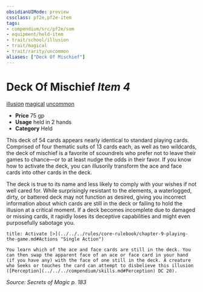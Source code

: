 ```yaml
---
obsidianUIMode: preview
cssclass: pf2e,pf2e-item
tags:
- compendium/src/pf2e/som
- equipment/held-item
- trait/school/illusion
- trait/magical
- trait/rarity/uncommon
aliases: ["Deck Of Mischief"]
---
```

# Deck Of Mischief *Item 4*  
[illusion](illusion.md)  [magical](magical.md)  [uncommon](uncommon.md)  

- **Price** 75 gp
- **Usage** held in 2 hands
- **Category** Held

This deck of 54 cards appears nearly identical to standard playing cards. Comprised of four thematic suits of 13 cards each, as well as two wildcards, the deck of mischief is a favorite of scoundrels who prefer not to leave their games to chance—or to at least nudge the odds in their favor. If you know how to activate the deck, you can illusorily transform the ace and face cards into other cards in the deck.

The deck is true to its name and less likely to comply with your wishes if not well cared for. While surprisingly resistant to the elements, a waterlogged, dirty, or battered deck may not function as desired, giving you incorrect information about which cards are still in the deck or failing to hold the illusion at a critical moment. If a deck becomes incomplete due to damaged or missing cards, it rapidly loses its deceptive capabilities and might even purposefully sabotage you.

```ad-embed-ability
title: Activate [>](../../../rules/core-rulebook/chapter-9-playing-the-game.md#Actions "Single Action")

You learn which of the ace and face cards are still in the deck. You can then swap the apparent face of an ace or face card in your hand (if you have any) with the face of one still in the deck. A creature who Seeks or touches the card can attempt to disbelieve this illusion ([Perception](../../../compendium/skills.md#Perception) DC 20).
```

*Source: Secrets of Magic p. 183*
